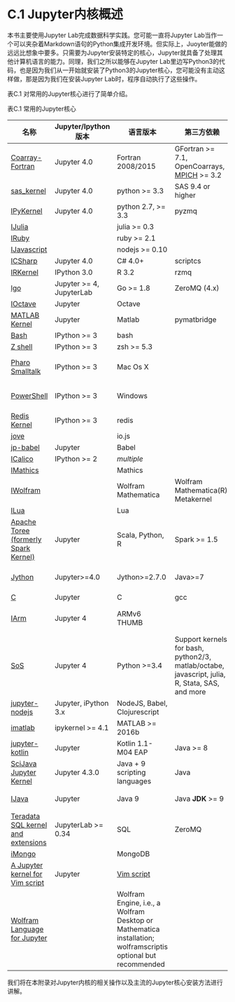 # C.1 Jupyter内核概述


本书主要使用Jupyter Lab完成数据科学实践。您可能一直将Jupyter
Lab当作一个可以夹杂着Markdown语句的Python集成开发环境。但实际上，Juoyter能做的远远比想象中要多。只需要为Jupyter安装特定的核心，Jupyter就具备了处理其他计算机语言的能力。同理，我们之所以能够在Jupyter
Lab里边写Python3的代码，也是因为我们从一开始就安装了Python3的Jupyter核心，您可能没有主动这样做，那是因为我们在安装Jupyter
Lab时，程序自动执行了这些操作。

表C.1 对常用的Jupyter核心进行了简单介绍。

表C.1 常用的Jupyter核心

| **名称**                                                                                     | **Jupyter/Ipython版本**   | **语言版本**                                                                                                  | **第三方依赖**                                                                                 | **注释**                                                                     |
|----------------------------------------------------------------------------------------------|---------------------------|---------------------------------------------------------------------------------------------------------------|------------------------------------------------------------------------------------------------|------------------------------------------------------------------------------|
| [Coarray-Fortran](https://github.com/sourceryinstitute/jupyter-CAF-kernel)                   | Jupyter 4.0               | Fortran 2008/2015                                                                                             | GFortran \>= 7.1, OpenCoarrays, [MPICH](https://mpich.org/) \>= 3.2                            | [Docker镜像](https://hub.docker.com/r/sourceryinstitute/jupyter-caf-kernel/) |
| [sas_kernel](https://github.com/sassoftware/sas_kernel)                                      | Jupyter 4.0               | python \>= 3.3                                                                                                | SAS 9.4 or higher                                                                              |                                                                              |
| [IPyKernel](https://github.com/ipython/ipykernel)                                            | Jupyter 4.0               | python 2.7, \>= 3.3                                                                                           | pyzmq                                                                                          |                                                                              |
| [IJulia](https://github.com/JuliaLang/IJulia.jl)                                             |                           | julia \>= 0.3                                                                                                 |                                                                                                |                                                                              |
| [IRuby](https://github.com/SciRuby/iruby)                                                    |                           | ruby \>= 2.1                                                                                                  |                                                                                                |                                                                              |
| [IJavascript](https://github.com/n-riesco/ijavascript)                                       |                           | nodejs \>= 0.10                                                                                               |                                                                                                |                                                                              |
| [ICSharp](https://github.com/zabirauf/icsharp)                                               | Jupyter 4.0               | C\# 4.0+                                                                                                      | scriptcs                                                                                       |                                                                              |
| [IRKernel](http://irkernel.github.io/)                                                       | IPython 3.0               | R 3.2                                                                                                         | rzmq                                                                                           |                                                                              |
| [lgo](https://github.com/yunabe/lgo)                                                         | Jupyter \>= 4, JupyterLab | Go \>= 1.8                                                                                                    | ZeroMQ (4.x)                                                                                   | [Docker镜像](https://hub.docker.com/r/sourceryinstitute/jupyter-caf-kernel/) |
| [IOctave](https://github.com/calysto/octave_kernel)                                          | Jupyter                   | Octave                                                                                                        |                                                                                                | MetaKernel                                                                   |
| [MATLAB Kernel](https://github.com/calysto/matlab_kernel)                                    | Jupyter                   | Matlab                                                                                                        | pymatbridge                                                                                    | MetaKernel                                                                   |
| [Bash](https://github.com/takluyver/bash_kernel)                                             | IPython \>= 3             | bash                                                                                                          |                                                                                                | Wrapper                                                                      |
| [Z shell](https://github.com/danylo-dubinin/zsh-jupyter-kernel)                              | IPython \>= 3             | zsh \>= 5.3                                                                                                   |                                                                                                |                                                                              |
| [Pharo Smalltalk](https://github.com/jmari/JupyterTalk)                                      | IPython \>= 3             | Mac Os X                                                                                                      |                                                                                                | Paro 64 bits native kernel, zeromq                                           |
| [PowerShell](https://github.com/vors/jupyter-powershell)                                     | IPython \>= 3             | Windows                                                                                                       |                                                                                                | Wrapper, Based on Bash Kernel                                                |
| [Redis Kernel](https://github.com/supercoderz/redis_kernel)                                  | IPython \>= 3             | redis                                                                                                         |                                                                                                | Wrapper                                                                      |
| [jove](https://www.npmjs.com/package/jove)                                                   |                           | io.js                                                                                                         |                                                                                                |                                                                              |
| [jp-babel](https://www.npmjs.com/package/jp-babel)                                           | Jupyter                   | Babel                                                                                                         |                                                                                                |                                                                              |
| [ICalico](http://wiki.roboteducation.org/ICalico)                                            | IPython \>= 2             | *multiple*                                                                                                    |                                                                                                |                                                                              |
| [IMathics](http://nbviewer.ipython.org/gist/sn6uv/8381447)                                   |                           | Mathics                                                                                                       |                                                                                                |                                                                              |
| [IWolfram](https://github.com/mmatera/iwolfram)                                              |                           | Wolfram Mathematica                                                                                           | Wolfram Mathematica(R), Metakernel                                                             | MetaKernel                                                                   |
| [ILua](https://github.com/guysv/ilua)                                                        |                           | Lua                                                                                                           |                                                                                                |                                                                              |
| [Apache Toree (formerly Spark Kernel)](https://github.com/apache/incubator-toree)            | Jupyter                   | Scala, Python, R                                                                                              | Spark \>= 1.5                                                                                  |                                                                              |
| [Jython](https://github.com/fiber-space/jupyter-kernel-jsr223)                               | Jupyter\>=4.0             | Jython\>=2.7.0                                                                                                | Java\>=7                                                                                       | Java based JSR223 compliant                                                  |
| [C](https://github.com/brendan-rius/jupyter-c-kernel)                                        | Jupyter                   | C                                                                                                             | gcc                                                                                            |                                                                              |
| [IArm](https://github.com/DeepHorizons/iarm)                                                 | Jupyter 4                 | ARMv6 THUMB                                                                                                   |                                                                                                | 基于 ARM Cortex M0+ CPU                                                      |
| [SoS](https://github.com/vatlab/SOS)                                                         | Jupyter 4                 | Python \>=3.4                                                                                                 | Support kernels for bash, python2/3, matlab/octabe, javascript, julia, R, Stata, SAS, and more | 工作流系统，多内核支持                                                       |
| [jupyter-nodejs](https://github.com/notablemind/jupyter-nodejs)                              | Jupyter, iPython 3.x      | NodeJS, Babel, Clojurescript                                                                                  |                                                                                                |                                                                              |
| [imatlab](https://github.com/imatlab/imatlab)                                                | ipykernel \>= 4.1         | MATLAB \>= 2016b                                                                                              |                                                                                                |                                                                              |
| [jupyter-kotlin](https://github.com/ligee/kotlin-jupyter)                                    | Jupyter                   | Kotlin 1.1-M04 EAP                                                                                            | Java \>= 8                                                                                     |                                                                              |
| [SciJava Jupyter Kernel](https://github.com/hadim/scijava-jupyter-kernel)                    | Jupyter 4.3.0             | Java + 9 scripting languages                                                                                  | Java                                                                                           |                                                                              |
| [IJava](https://github.com/SpencerPark/IJava)                                                | Jupyter                   | Java 9                                                                                                        | Java **JDK** \>= 9                                                                             | 基于新的JShell工具                                                           |
| [Teradata SQL kernel and extensions](https://teradata.github.io/jupyterextensions/)          | JupyterLab \>= 0.34       | SQL                                                                                                           | ZeroMQ                                                                                         |                                                                              |
| [iMongo](https://github.com/gusutabopb/imongo)                                               |                           | MongoDB                                                                                                       |                                                                                                |                                                                              |
| [A Jupyter kernel for Vim script](https://github.com/mattn/vim_kernel)                       | Jupyter                   | [Vim script](https://github.com/vim/vim/)                                                                     |                                                                                                |                                                                              |
| [Wolfram Language for Jupyter](https://github.com/WolframResearch/WolframLanguageForJupyter) |                           | Wolfram Engine, i.e., a Wolfram Desktop or Mathematica installation; wolframscriptis optional but recommended |                                                                                                | 一个用于Wolfram语言(Mathematica)的内核。                                     |

我们将在本附录对Jupyter内核的相关操作以及主流的Jupyter核心安装方法进行讲解。
